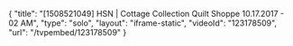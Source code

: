 {
    "title": "[1508521049] HSN | Cottage Collection Quilt Shoppe 10.17.2017 - 02 AM",
    "type": "solo",
    "layout": "iframe-static",
    "videoId": "123178509",
    "url": "\/tvpembed\/123178509"
}